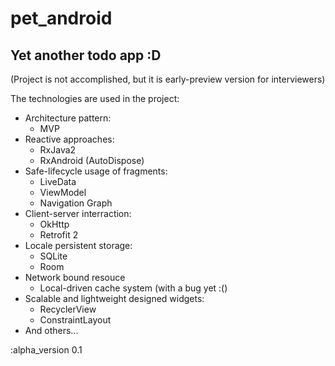# pet_android
## Yet another todo app :D

(Project is not accomplished, but it is early-preview version for interviewers)

The technologies are used in the project:
  - Architecture pattern:
    - MVP
  - Reactive approaches:
    - RxJava2 
    - RxAndroid (AutoDispose)
  - Safe-lifecycle usage of fragments:
    - LiveData
    - ViewModel
    - Navigation Graph
  - Client-server interraction: 
    - OkHttp
    - Retrofit 2
  - Locale persistent storage:
    - SQLite
    - Room
  - Network bound resouce
    - Local-driven cache system (with a bug yet :()
  - Scalable and lightweight designed widgets:
    - RecyclerView
    - ConstraintLayout
  - And others...
  
  :alpha_version 0.1

